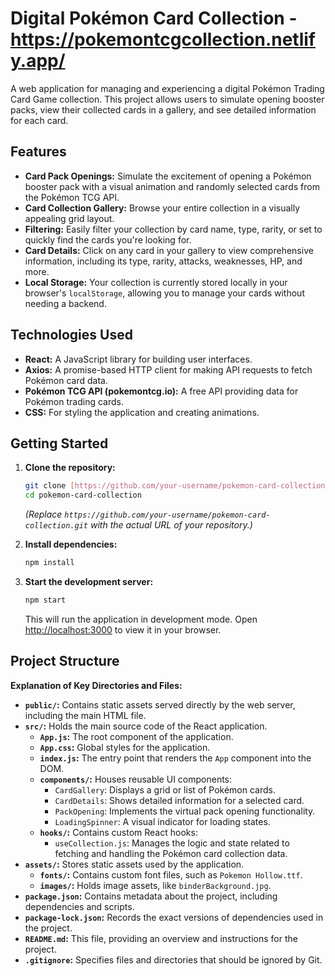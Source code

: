 # Digital Pokémon Card Collection - https://pokemontcgcollection.netlify.app/

A web application for managing and experiencing a digital Pokémon Trading Card Game collection. This project allows users to simulate opening booster packs, view their collected cards in a gallery, and see detailed information for each card.

## Features

* **Card Pack Openings:** Simulate the excitement of opening a Pokémon booster pack with a visual animation and randomly selected cards from the Pokémon TCG API.
* **Card Collection Gallery:** Browse your entire collection in a visually appealing grid layout.
* **Filtering:** Easily filter your collection by card name, type, rarity, or set to quickly find the cards you're looking for.
* **Card Details:** Click on any card in your gallery to view comprehensive information, including its type, rarity, attacks, weaknesses, HP, and more.
* **Local Storage:** Your collection is currently stored locally in your browser's `localStorage`, allowing you to manage your cards without needing a backend.

## Technologies Used

* **React:** A JavaScript library for building user interfaces.
* **Axios:** A promise-based HTTP client for making API requests to fetch Pokémon card data.
* **Pokémon TCG API (pokemontcg.io):** A free API providing data for Pokémon trading cards.
* **CSS:** For styling the application and creating animations.

## Getting Started

1.  **Clone the repository:**

    ```bash
    git clone [https://github.com/your-username/pokemon-card-collection.git](https://github.com/your-username/pokemon-card-collection.git)
    cd pokemon-card-collection
    ```

    *(Replace `https://github.com/your-username/pokemon-card-collection.git` with the actual URL of your repository.)*

2.  **Install dependencies:**

    ```bash
    npm install
    ```

3.  **Start the development server:**

    ```bash
    npm start
    ```

    This will run the application in development mode. Open [http://localhost:3000](http://localhost:3000) to view it in your browser.

## Project Structure
**Explanation of Key Directories and Files:**

- **`public/`:** Contains static assets served directly by the web server, including the main HTML file.
- **`src/`:** Holds the main source code of the React application.
    - **`App.js`:** The root component of the application.
    - **`App.css`:** Global styles for the application.
    - **`index.js`:** The entry point that renders the `App` component into the DOM.
    - **`components/`:** Houses reusable UI components:
        - `CardGallery`: Displays a grid or list of Pokémon cards.
        - `CardDetails`: Shows detailed information for a selected card.
        - `PackOpening`: Implements the virtual pack opening functionality.
        - `LoadingSpinner`: A visual indicator for loading states.
    - **`hooks/`:** Contains custom React hooks:
        - `useCollection.js`: Manages the logic and state related to fetching and handling the Pokémon card collection data.
- **`assets/`:** Stores static assets used by the application.
    - **`fonts/`:** Contains custom font files, such as `Pokemon Hollow.ttf`.
    - **`images/`:** Holds image assets, like `binderBackground.jpg`.
- **`package.json`:** Contains metadata about the project, including dependencies and scripts.
- **`package-lock.json`:** Records the exact versions of dependencies used in the project.
- **`README.md`:** This file, providing an overview and instructions for the project.
- **`.gitignore`:** Specifies files and directories that should be ignored by Git.
